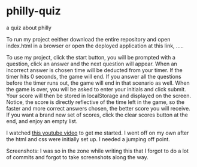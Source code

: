 # philly-quiz
a quiz about philly

To run my project eeither download the entire repository and open index.html in a browser or open the deployed application at this link, .....

To use my project, click the start button, you will be prompted with a question, click an answer and the next question will appear. When an incorrect
answer is chosen time will be deducted from your timer. If the timer hits 0 seconds, the game will end. If you answer all the questions before the timer 
runs out, the game will end in that scenario as well. When the game is over, you will be asked to enter your initials and click submit. Your score will
then be stored in localStorage and displayed on the screen. Notice, the score is directly reflective of the time left in the game, so the faster and more
correct answers chosen, the better score you will receive. If you want a brand new set of scores, click the clear scores button at the end, and enjoy an 
empty list.

I watched [this youtube video](https://tinyurl.com/ms4u7nnw) to get me started. I went off on my own after the html and css were initially set up. I needed
a jumping off point. 

Screenshots: I was so in the zone while writing this that I forgot to do a lot of commits and forgot to take screenshots along the way.
